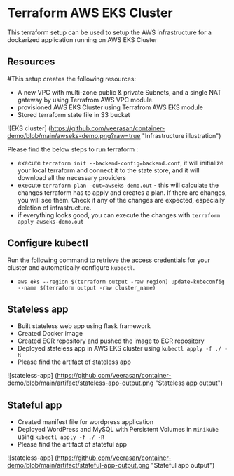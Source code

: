 # Terraform AWS EKS Cluster

This terraform setup can be used to setup the AWS infrastructure
for a dockerized application running on AWS EKS Cluster

## Resources

#This setup creates the following resources:

- A new VPC with multi-zone public & private Subnets, and a single NAT gateway by using Terrafrom AWS VPC module.
- provisioned AWS EKS Cluster using Terrafrom AWS EKS module
- Stored terraform state file in S3 bucket

![EKS cluster] (https://github.com/veerasan/container-demo/blob/main/awseks-demo.png?raw=true "Infrastructure illustration")


Please find the below steps to run terraform :
- execute `terraform init --backend-config=backend.conf`, it will initialize your local terraform and connect it to the state store, and it will download all the necessary providers
- execute `terraform plan -out=awseks-demo.out` - this will calculate the changes terraform has to apply and creates a plan. If there are changes, you will see them. Check if any of the changes are expected, especially deletion of infrastructure.
- if everything looks good, you can execute the changes with `terraform apply awseks-demo.out`


## Configure kubectl
Run the following command to retrieve the access credentials for your cluster and automatically configure `kubectl`.
- `aws eks --region $(terraform output -raw region) update-kubeconfig --name $(terraform output -raw cluster_name)`

## Stateless app
- Built stateless web app using flask framework
- Created Docker image
- Created ECR repository and pushed the image to ECR repository
- Deployed stateless app in AWS EKS cluster using `kubectl apply -f ./ -R`
- Please find the artifact of stateless app

![stateless-app] (https://github.com/veerasan/container-demo/blob/main/artifact/stateless-app-output.png "Stateless app output")

## Stateful app
- Created manifest file for wordpress application
- Deployed WordPress and MySQL with Persistent Volumes in `Minikube` using `kubectl apply -f ./ -R`
- Please find the artifact of stateful app

![stateless-app] (https://github.com/veerasan/container-demo/blob/main/artifact/stateful-app-output.png "Stateful app output")
